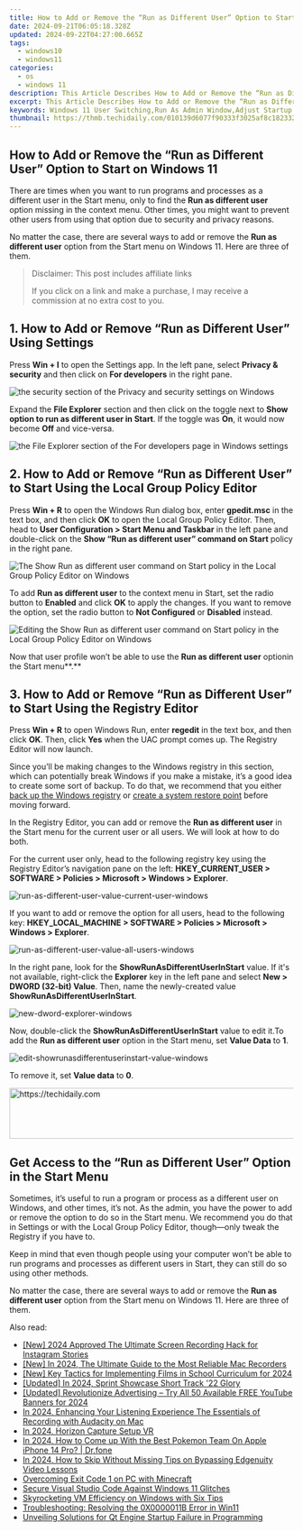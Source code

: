 ```yaml
---
title: How to Add or Remove the “Run as Different User” Option to Start on Windows 11
date: 2024-09-21T06:05:18.328Z
updated: 2024-09-22T04:27:00.665Z
tags:
  - windows10
  - windows11
categories:
  - os
  - windows 11
description: This Article Describes How to Add or Remove the “Run as Different User” Option to Start on Windows 11
excerpt: This Article Describes How to Add or Remove the “Run as Different User” Option to Start on Windows 11
keywords: Windows 11 User Switching,Run As Admin Window,Adjust Startup Rights,Modify User Controls Windows,Change Default User Mode,Alter Start Menu Policy,Manage Windows Security Options
thumbnail: https://thmb.techidaily.com/010139d6077f90333f3025af8c182332c9900266fd1f6067fe122889069013d2.jpg
---
```


## How to Add or Remove the “Run as Different User” Option to Start on Windows 11

 There are times when you want to run programs and processes as a different user in the Start menu, only to find the **Run as different user** option missing in the context menu. Other times, you might want to prevent other users from using that option due to security and privacy reasons.

 No matter the case, there are several ways to add or remove the **Run as different user** option from the Start menu on Windows 11\. Here are three of them.

>  Disclaimer: This post includes affiliate links
>
>  If you click on a link and make a purchase, I may receive a commission at no extra cost to you.
>

## 1\. How to Add or Remove “Run as Different User” Using Settings

 Press **Win + I** to open the Settings app. In the left pane, select **Privacy & security** and then click on **For developers** in the right pane.

![the security section of the Privacy and security settings on Windows](https://static1.makeuseofimages.com/wordpress/wp-content/uploads/2023/06/windows-settings-security.jpg)

 Expand the **File Explorer** section and then click on the toggle next to **Show option to run as different user in Start**. If the toggle was **On**, it would now become **Off** and vice-versa.

![the File Explorer section of the For developers page in Windows settings](https://static1.makeuseofimages.com/wordpress/wp-content/uploads/2023/06/windows-settings-for-devs-file-explorer.jpg)

## 2\. How to Add or Remove “Run as Different User” to Start Using the Local Group Policy Editor

 Press **Win + R** to open the Windows Run dialog box, enter **gpedit.msc** in the text box, and then click **OK** to open the Local Group Policy Editor. Then, head to **User Configuration > Start Menu and Taskbar** in the left pane and double-click on the **Show “Run as different user” command on Start** policy in the right pane.

![The Show Run as different user command on Start policy in the Local Group Policy Editor on Windows](https://static1.makeuseofimages.com/wordpress/wp-content/uploads/2023/06/run-as-different-user-policy-windows.jpg)

 To add **Run as different user** to the context menu in Start, set the radio button to **Enabled** and click **OK** to apply the changes. If you want to remove the option, set the radio button to **Not Configured** or **Disabled** instead.

![Editing the Show Run as different user command on Start policy in the Local Group Policy Editor on Windows](https://static1.makeuseofimages.com/wordpress/wp-content/uploads/2023/06/edit-run-as-different-user-policy-windows.jpg)

 Now that user profile won’t be able to use the **Run as different user** optionin the Start menu**.**

## 3\. How to Add or Remove “Run as Different User” to Start Using the Registry Editor

 Press **Win + R** to open Windows Run, enter **regedit** in the text box, and then click **OK**. Then, click **Yes** when the UAC prompt comes up. The Registry Editor will now launch.

 Since you’ll be making changes to the Windows registry in this section, which can potentially break Windows if you make a mistake, it’s a good idea to create some sort of backup. To do that, we recommend that you either [back up the Windows registry](https://www.makeuseof.com/tag/backup-restore-windows-registry/) or [create a system restore point](https://www.makeuseof.com/use-system-restore-windows/) before moving forward.

 In the Registry Editor, you can add or remove the **Run as different user** in the Start menu for the current user or all users. We will look at how to do both.

 For the current user only, head to the following registry key using the Registry Editor’s navigation pane on the left: **HKEY\_CURRENT\_USER > SOFTWARE > Policies > Microsoft > Windows > Explorer**.

![run-as-different-user-value-current-user-windows](https://static1.makeuseofimages.com/wordpress/wp-content/uploads/2023/06/run-as-different-user-value-current-user-windows.jpg)

 If you want to add or remove the option for all users, head to the following key: **HKEY\_LOCAL\_MACHINE > SOFTWARE > Policies > Microsoft > Windows > Explorer**.

![run-as-different-user-value-all-users-windows](https://static1.makeuseofimages.com/wordpress/wp-content/uploads/2023/06/run-as-different-user-value-all-users-windows.jpg)

 In the right pane, look for the **ShowRunAsDifferentUserInStart** value. If it's not available, right-click the **Explorer** key in the left pane and select **New > DWORD (32-bit) Value**. Then, name the newly-created value **ShowRunAsDifferentUserInStart**.

![new-dword-explorer-windows](https://static1.makeuseofimages.com/wordpress/wp-content/uploads/2023/06/new-dword-explorer-windows.jpg)

 Now, double-click the **ShowRunAsDifferentUserInStart** value to edit it.To add the **Run as different user** option in the Start menu, set **Value Data** to **1**.

![edit-showrunasdifferentuserinstart-value-windows](https://static1.makeuseofimages.com/wordpress/wp-content/uploads/2023/06/edit-showrunasdifferentuserinstart-value-windows.jpg)

 To remove it, set **Value data** to **0**.

<!-- affiliate ads begin -->
<a href="https://appsumo.8odi.net/c/5597632/2123737/7443" target="_top" id="2123737">
  <img src="//a.impactradius-go.com/display-ad/7443-2123737" border="0" alt="https://techidaily.com" width="728" height="90"/>
</a>
<img height="0" width="0" src="https://appsumo.8odi.net/i/5597632/2123737/7443" style="position:absolute;visibility:hidden;" border="0" />
<!-- affiliate ads end -->

## Get Access to the “Run as Different User” Option in the Start Menu

 Sometimes, it’s useful to run a program or process as a different user on Windows, and other times, it’s not. As the admin, you have the power to add or remove the option to do so in the Start menu. We recommend you do that in Settings or with the Local Group Policy Editor, though—only tweak the Registry if you have to.

 Keep in mind that even though people using your computer won’t be able to run programs and processes as different users in Start, they can still do so using other methods.

 No matter the case, there are several ways to add or remove the **Run as different user** option from the Start menu on Windows 11\. Here are three of them.

<ins class="adsbygoogle"
      style="display:block"
      data-ad-client="ca-pub-7571918770474297"
      data-ad-slot="8358498916"
      data-ad-format="auto"
      data-full-width-responsive="true"></ins>
    

<span class="atpl-alsoreadstyle">Also read:</span>
<div><ul>
<li><a href="https://instagram-video-recordings.techidaily.com/new-2024-approved-the-ultimate-screen-recording-hack-for-instagram-stories/"><u>[New] 2024 Approved The Ultimate Screen Recording Hack for Instagram Stories</u></a></li>
<li><a href="https://digital-screen-recording.techidaily.com/new-in-2024-the-ultimate-guide-to-the-most-reliable-mac-recorders/"><u>[New] In 2024, The Ultimate Guide to the Most Reliable Mac Recorders</u></a></li>
<li><a href="https://fox-access.techidaily.com/new-key-tactics-for-implementing-films-in-school-curriculum-for-2024/"><u>[New] Key Tactics for Implementing Films in School Curriculum for 2024</u></a></li>
<li><a href="https://fox-friendly.techidaily.com/updated-in-2024-sprint-showcase-short-track-22-glory/"><u>[Updated] In 2024, Sprint Showcase Short Track '22 Glory</u></a></li>
<li><a href="https://youtube-tips.techidaily.com/ed-revolutionize-advertising-try-all-50-available-free-youtube-banners-for-2024/"><u>[Updated] Revolutionize Advertising – Try All 50 Available FREE YouTube Banners for 2024</u></a></li>
<li><a href="https://desktop-recording.techidaily.com/in-2024-enhancing-your-listening-experience-the-essentials-of-recording-with-audacity-on-mac/"><u>In 2024, Enhancing Your Listening Experience The Essentials of Recording with Audacity on Mac</u></a></li>
<li><a href="https://some-techniques.techidaily.com/in-2024-horizon-capture-setup-vr/"><u>In 2024, Horizon Capture Setup VR</u></a></li>
<li><a href="https://ios-pokemon-go.techidaily.com/in-2024-how-to-come-up-with-the-best-pokemon-team-on-apple-iphone-14-pro-drfone-by-drfone-virtual-ios/"><u>In 2024, How to Come up With the Best Pokemon Team On Apple iPhone 14 Pro? | Dr.fone</u></a></li>
<li><a href="https://some-techniques.techidaily.com/in-2024-how-to-skip-without-missing-tips-on-bypassing-edgenuity-video-lessons/"><u>In 2024, How to Skip Without Missing Tips on Bypassing Edgenuity Video Lessons</u></a></li>
<li><a href="https://win11-tips.techidaily.com/overcoming-exit-code-1-on-pc-with-minecraft/"><u>Overcoming Exit Code 1 on PC with Minecraft</u></a></li>
<li><a href="https://win11-tips.techidaily.com/secure-visual-studio-code-against-windows-11-glitches/"><u>Secure Visual Studio Code Against Windows 11 Glitches</u></a></li>
<li><a href="https://win11-tips.techidaily.com/skyrocketing-vm-efficiency-on-windows-with-six-tips/"><u>Skyrocketing VM Efficiency on Windows with Six Tips</u></a></li>
<li><a href="https://win11-tips.techidaily.com/troubleshooting-resolving-the-0x0000011b-error-in-win11/"><u>Troubleshooting: Resolving the 0X0000011B Error in Win11</u></a></li>
<li><a href="https://win11-tips.techidaily.com/unveiling-solutions-for-qt-engine-startup-failure-in-programming/"><u>Unveiling Solutions for Qt Engine Startup Failure in Programming</u></a></li>
</ul></div>

